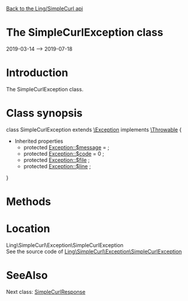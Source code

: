 [Back to the Ling/SimpleCurl api](https://github.com/lingtalfi/SimpleCurl/blob/master/doc/api/Ling/SimpleCurl.md)



The SimpleCurlException class
================
2019-03-14 --> 2019-07-18






Introduction
============

The SimpleCurlException class.



Class synopsis
==============


class <span class="pl-k">SimpleCurlException</span> extends [\Exception](http://php.net/manual/en/class.exception.php) implements [\Throwable](http://php.net/manual/en/class.throwable.php) {

- Inherited properties
    - protected  [Exception::$message](#property-message) =  ;
    - protected  [Exception::$code](#property-code) = 0 ;
    - protected  [Exception::$file](#property-file) ;
    - protected  [Exception::$line](#property-line) ;

}






Methods
==============






Location
=============
Ling\SimpleCurl\Exception\SimpleCurlException<br>
See the source code of [Ling\SimpleCurl\Exception\SimpleCurlException](https://github.com/lingtalfi/SimpleCurl/blob/master/Exception/SimpleCurlException.php)



SeeAlso
==============
Next class: [SimpleCurlResponse](https://github.com/lingtalfi/SimpleCurl/blob/master/doc/api/Ling/SimpleCurl/Response/SimpleCurlResponse.md)<br>
